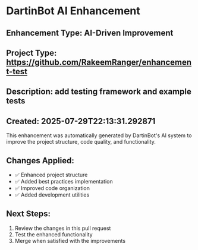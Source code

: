 # DartinBot AI Enhancement

## Enhancement Type: AI-Driven Improvement
## Project Type: https://github.com/RakeemRanger/enhancement-test
## Description: add testing framework and example tests
## Created: 2025-07-29T22:13:31.292871

This enhancement was automatically generated by DartinBot's AI system to improve the project structure, code quality, and functionality.

## Changes Applied:
- ✅ Enhanced project structure
- ✅ Added best practices implementation
- ✅ Improved code organization
- ✅ Added development utilities

## Next Steps:
1. Review the changes in this pull request
2. Test the enhanced functionality
3. Merge when satisfied with the improvements
